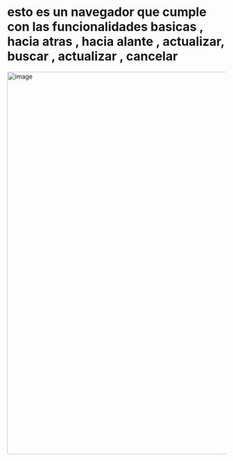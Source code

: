# esto es un navegador que cumple con las funcionalidades basicas , hacia atras , hacia alante , actualizar, buscar , actualizar , cancelar 

<img width="881" alt="image" src="https://user-images.githubusercontent.com/30672826/200168192-a536a74b-c0aa-4c4b-88e5-3099907b534d.png">

